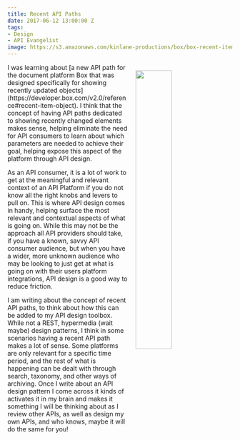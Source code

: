 ```yaml
---
title: Recent API Paths
date: 2017-06-12 13:00:00 Z
tags:
- Design
- API Evangelist
image: https://s3.amazonaws.com/kinlane-productions/box/box-recent-item-object.png
---
```


<p><a href="https://developer.box.com/v2.0/reference#recent-item-object"><img src="https://s3.amazonaws.com/kinlane-productions/box/box-recent-item-object.png" align="right" width="40%" style="padding: 15px;" /></a></p>I was learning about [a new API path for the document platform Box that was designed specifically for showing recently updated objects](https://developer.box.com/v2.0/reference#recent-item-object). I think that the concept of having API paths dedicated to showing recently changed elements makes sense, helping eliminate the need for API consumers to learn about which parameters are needed to achieve their goal, helping expose this aspect of the platform through API design.

As an API consumer, it is a lot of work to get at the meaningful and relevant context of an API Platform if you do not know all the right knobs and levers to pull on. This is where API design comes in handy, helping surface the most relevant and contextual aspects of what is going on. While this may not be the approach all API providers should take, if you have a known, savvy API consumer audience, but when you have a wider, more unknown audience who may be looking to just get at what is going on with their users platform integrations, API design is a good way to reduce friction.

I am writing about the concept of recent API paths, to think about how this can be added to my API design toolbox. While not a REST, hypermedia (wait maybe) design patterns, I think in some scenarios having a recent API path makes a lot of sense. Some platforms are only relevant for a specific time period, and the rest of what is happening can be dealt with through search, taxonomy, and other ways of archiving. Once I write about an API design pattern I come across it kinds of activates it in my brain and makes it something I will be thinking about as I review other APIs, as well as design my own APIs, and who knows, maybe it will do the same for you!